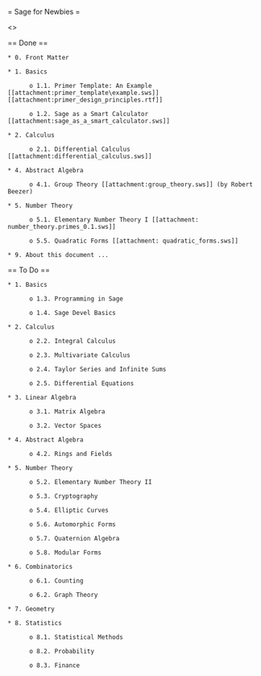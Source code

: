 = Sage for Newbies =

<<TableOfContents>>

== Done ==

    * 0. Front Matter

    * 1. Basics

          o 1.1. Primer Template: An Example [[attachment:primer_template\example.sws]] [[attachment:primer_design_principles.rtf]]

          o 1.2. Sage as a Smart Calculator [[attachment:sage_as_a_smart_calculator.sws]]

    * 2. Calculus

          o 2.1. Differential Calculus [[attachment:differential_calculus.sws]]

    * 4. Abstract Algebra

          o 4.1. Group Theory [[attachment:group_theory.sws]] (by Robert Beezer)

    * 5. Number Theory

          o 5.1. Elementary Number Theory I [[attachment: number_theory.primes_0.1.sws]]

          o 5.5. Quadratic Forms [[attachment: quadratic_forms.sws]]

    * 9. About this document ...



== To Do ==

    * 1. Basics

          o 1.3. Programming in Sage

          o 1.4. Sage Devel Basics 

    * 2. Calculus

          o 2.2. Integral Calculus

          o 2.3. Multivariate Calculus

          o 2.4. Taylor Series and Infinite Sums

          o 2.5. Differential Equations 

    * 3. Linear Algebra

          o 3.1. Matrix Algebra

          o 3.2. Vector Spaces 

    * 4. Abstract Algebra

          o 4.2. Rings and Fields 

    * 5. Number Theory

          o 5.2. Elementary Number Theory II

          o 5.3. Cryptography

          o 5.4. Elliptic Curves

          o 5.6. Automorphic Forms

          o 5.7. Quaternion Algebra

          o 5.8. Modular Forms 

    * 6. Combinatorics

          o 6.1. Counting

          o 6.2. Graph Theory 

    * 7. Geometry

    * 8. Statistics

          o 8.1. Statistical Methods

          o 8.2. Probability

          o 8.3. Finance 
